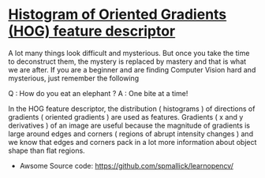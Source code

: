 # [Histogram of Oriented Gradients (HOG) feature descriptor](https://learnopencv.com/histogram-of-oriented-gradients/)

A lot many things look difficult and mysterious. But once you take the time to deconstruct them, the mystery is
replaced by mastery and that is what we are after. If you are a beginner and are finding Computer Vision hard and
mysterious, just remember the following

Q : How do you eat an elephant ?
A : One bite at a time!


In the HOG feature descriptor, the distribution ( histograms ) of directions of gradients ( oriented gradients ) are
used as features. Gradients ( x and y derivatives ) of an image are useful because the magnitude of gradients is large
around edges and corners ( regions of abrupt intensity changes ) and we know that edges and corners pack in a lot more
information about object shape than flat regions.

- Awsome Source code: https://github.com/spmallick/learnopencv/

